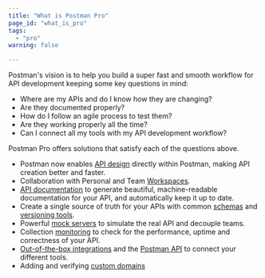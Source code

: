 ```yaml
---
title: "What is Postman Pro"
page_id: "what_is_pro"
tags: 
  - "pro"
warning: false

---
```


Postman's vision is to help you build a super fast and smooth workflow for API development keeping some key questions in mind:

*   Where are my APIs and do I know how they are changing?
*   Are they documented properly?
*   How do I follow an agile process to test them?
*   Are they working properly all the time?
*   Can I connect all my tools with my API development workflow?

Postman Pro offers solutions that satisfy each of the questions above. 

*   Postman now enables [API design](/docs/postman/design_and_develop_apis/introduction_to_apis/) directly within Postman, making API creation better and faster.
*   Collaboration with Personal and Team [Workspaces](/docs/postman/workspaces/intro_to_workspaces/).
*   [API documentation](/docs/postman/api_documentation/intro_to_api_documentation/) to generate beautiful, machine-readable documentation for your API, and automatically keep it up to date.
*   Create a single source of truth for your APIs with common [schemas](/docs/postman/design_and_develop_apis/the_api_workflow/#creating-a-new-schema) and [versioning tools](/docs/postman/design_and_develop_apis/versioning_an_api/).
*   Powerful [mock servers](/docs/postman/mock_servers/intro_to_mock_servers/) to simulate the real API and decouple teams.
*   Collection [monitoring](/docs/postman/monitors/intro_monitors/) to check for the performance, uptime and correctness of your API.
*   [Out-of-the-box integrations](/docs/postman_pro/integrations/intro_integrations/) and the [Postman API](/docs/postman/postman_api/intro_api/) to connect your different tools.
*   Adding and verifying [custom domains](/docs/postman/api_documentation/adding_and_verifying_custom_domains/)
